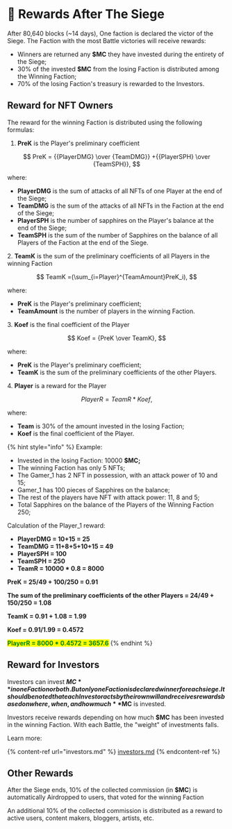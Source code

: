 # 🎇 Rewards After The Siege

After 80,640 blocks (\~14 days), One faction is declared the victor of the Siege. The Faction with the most Battle victories will receive rewards:

* Winners are returned any **$MC** they have invested during the entirety of the Siege;
* 30% of the invested **$MC** from the losing Faction is distributed among the Winning Faction;
* 70% of the losing Faction's treasury is rewarded to the Investors.

## Reward for NFT Owners

The reward for the winning Faction is distributed using the following formulas:

1. **PreK** is the Player's preliminary coefficient

$$
PreK = {{PlayerDMG} \over {TeamDMG}} +{{PlayerSPH} \over {TeamSPH}},
$$

where:

* **PlayerDMG** is the sum of attacks of all NFTs of one Player at the end of the Siege;
* **TeamDMG** is the sum of the attacks of all NFTs in the Faction at the end of the Siege;
* **PlayerSPH** is the number of sapphires on the Player's balance at the end of the Siege;
* **TeamSPH** is the sum of the number of Sapphires on the balance of all Players of the Faction at the end of the Siege.



&#x20;  2\. **TeamK** is the sum of the preliminary coefficients of all Players in the winning Faction

$$
TeamK =(\sum_{i=Player}^{TeamAmount}PreK_i),
$$

where:

* **PreK** is the Player's preliminary coefficient;
* **TeamAmount** is the number of players in the winning Faction.



&#x20;  3\. **Koef** is the final coefficient of the Player

$$
Koef = {PreK \over TeamK},
$$

where:

* **PreK** is the Player's preliminary coefficient;
* **TeamK** is the sum of the preliminary coefficients of the other Players.



&#x20;   4\. **Player** is a reward for the Player

$$
PlayerR = TeamR * Koef,
$$

where:

* **Team** is 30% of the amount invested in the losing Faction;
* **Koef** is the final coefficient of the Player.

{% hint style="info" %}
Example:

* Invested in the losing Faction: 10000 **$MC;**
* The winning Faction has only 5 NFTs;
* The Gamer\_1 has 2 NFT in possession, with an attack power of 10 and 15;
* Gamer\_1 has 100 pieces of Sapphires on the balance;
* The rest of the players have NFT with attack power: 11, 8 and 5;
* Total Sapphires on the balance of the Players of the Winning Faction 250;

&#x20;&#x20;

Calculation of the Player\_1 reward:

* **PlayerDMG = 10+15 = 25**
* **TeamDMG = 11+8+5+10+15 = 49**
* **PlayerSPH = 100**
* **TeamSPH = 250**
* **TeamR = 10000 \* 0.8 = 8000**

**PreK =  25/49 + 100/250 = 0.91**

**The sum of the preliminary coefficients of the other Players = 24/49 + 150/250 = 1.08**

**TeamK = 0.91 + 1.08 = 1.99**

**Koef = 0.91/1.99 = 0.4572**

<mark style="color:green;">**PlayerR = 8000 \* 0.4572 = 3657.6**</mark>
{% endhint %}

## Reward for Investors

Investors can invest **$MC** in one Faction or both. But only one Faction is declared winner for each siege. It should be noted that each Investor acts by their own will and receives rewards based on where, when, and how much **$MC** is invested.

Investors receive rewards depending on how much **$MC** has been invested in the winning Faction. With each Battle, the "weight" of investments falls.

Learn more:

{% content-ref url="investors.md" %}
[investors.md](investors.md)
{% endcontent-ref %}

## Other Rewards

After the Siege ends, 10% of the collected commission (in **$MC**) is automatically Airdropped to users, that voted for the winning Faction

An additional 10% of the collected commission is distributed as a reward to active users, content makers, bloggers, artists, etc.
